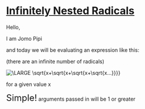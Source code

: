 # [Infinitely Nested Radicals](https://www.codewars.com/kata/infinitely-nested-radicals "https://www.codewars.com/kata/5af2b240d2ee2764420000a2")

Hello,

I am Jomo Pipi

and today we will be evaluating an expression like this:

(there are an infinite number of radicals)

<img src="https://latex.codecogs.com/gif.latex?\bg_black&space;\LARGE&space;\sqrt{x+\sqrt{x+\sqrt{x+\sqrt{x...}}}}" title="\LARGE \sqrt{x+\sqrt{x+\sqrt{x+\sqrt{x...}}}}" />

for a given value x


<font size="5">Simple!</font> arguments passed in will be 1 or greater
